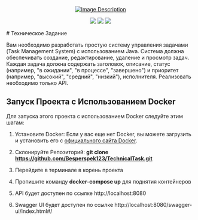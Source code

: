 <div align="center">
  <a href="https://ibb.co/RCX7Rz7">
    <img src="https://i.ibb.co/MRz9FM9/129191080-723b3b46-4e0b-4aa5-8eb9-654c2c025b18.png" alt="Image Description" border="0">
  </a>
  

<img src="https://img.shields.io/badge/Engine-Spring%20Boot%203.0.5-blueviolet"></img> 
<img src="https://img.shields.io/badge/Version-1.0(alpha)-yellow"></img> <img src="https://img.shields.io/badge/License-MIT-Green"></img>
</div>
# Техническое Задание

Вам необходимо разработать простую систему управления задачами (Task
Management System) с использованием Java. Система должна обеспечивать создание,
редактирование, удаление и просмотр задач. Каждая задача должна содержать
заголовок, описание, статус (например, "в ожидании", "в процессе", "завершено") и
приоритет (например, "высокий", "средний", "низкий"),
исполнителя. Реализовать необходимо только API.

## Запуск Проекта с Использованием Docker

Для запуска этого проекта с использованием Docker следуйте этим шагам:

1. Установите Docker: Если у вас еще нет Docker, вы можете загрузить и установить его с [официального сайта Docker](https://docs.docker.com/get-docker/).

2. Склонируйте Репозиторий:
   **git clone https://github.com/Besperspek123/TechnicalTask.git**
3. Перейдите в терминале в корень проекта
4. Пропишите команду **docker-compose up** для поднятия контейнеров
5. API будет доступен по ссылке http://localhost:8080
6. Swagger UI будет доступен по ссылке http://localhost:8080/swagger-ui/index.html#/
